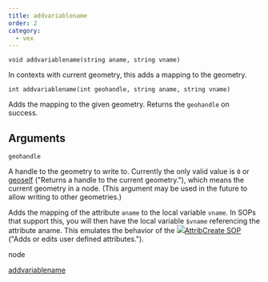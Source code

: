 ```yaml
---
title: addvariablename
order: 2
category:
  - vex
---
```


`void addvariablename(string aname, string vname)`

In contexts with current geometry, this adds a mapping to the geometry.

`int addvariablename(int geohandle, string aname, string vname)`

Adds the mapping to the given geometry. Returns the `geohandle` on success.

## Arguments

`geohandle`

A handle to the geometry to write to. Currently the only valid value is `0` or [geoself](geoself.html) ("Returns a handle to the current geometry."), which means the current geometry in a node. (This argument may be used in the future to allow writing to other geometries.)

Adds the mapping of the attribute `aname` to the local variable `vname`. In
SOPs that support this, you will then have the
local variable `$vname` referencing the attribute aname. This
emulates the behavior of the [![](../../icons/SOP/attribcreate.svg)AttribCreate SOP](../../nodes/sop/attribcreate.html) ("Adds or edits user defined attributes.").

node

[addvariablename](addvariablename.html)
